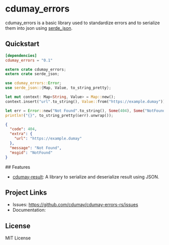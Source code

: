 # cdumay_errors

cdumay_errors is a basic library used to standardize errors and to serialize them into json using [serde_json](https://docs.serde.rs/serde/).

## Quickstart

```toml
[dependencies]
cdumay_errors = "0.1"
```

```rust
extern crate cdumay_errors;
extern crate serde_json;

use cdumay_errors::Error;
use serde_json::{Map, Value, to_string_pretty};

let mut context: Map<String, Value> = Map::new();
context.insert("url".to_string(), Value::from("https://example.dumay"));

let err = Error::new("Not Found".to_string(), Some(404), Some("NotFound".to_string()), Some(context));
println!("{}", to_string_pretty(&err).unwrap());
```

```json
{
  "code": 404,
  "extra": {
    "url": "https://example.dumay"
  },
  "message": "Not Found",
  "msgid": "NotFound"
}
```

## Features

- [cdumay-result](https://github.com/cdumay/cdumay-result-rs): A library to serialize and deserialize result using JSON.

## Project Links

- Issues: https://github.com/cdumay/cdumay-errors-rs/issues
- Documentation: 

## License

MIT License